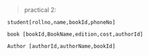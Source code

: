 
> practical 2: 

` student[rollno,name,bookId,phoneNo] `

` book [bookId,BookName,edition,cost,authorId] `

` Author [authorId,authorName,bookId] `